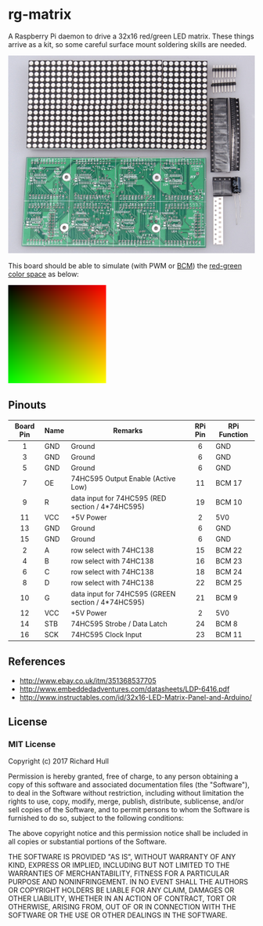 # rg-matrix
A Raspberry Pi daemon to drive a 32x16 red/green LED matrix. These things
arrive as a kit, so some careful surface mount soldering skills are needed.

![Image of LED Matrix](images/s-l1600.jpg)

This board should be able to simulate (with PWM or [BCM](http://www.batsocks.co.uk/readme/art_bcm_1.htm)) the
[red-green color space](https://en.wikipedia.org/wiki/RG_color_space) as below:

![Red-Green color space](images/200px-Redgreen.png)

## Pinouts

| Board Pin | Name | Remarks                                             | RPi Pin | RPi Function |
|:---------:|------|-----------------------------------------------------|:-------:|--------------|
| 1         | GND  | Ground                                              | 6       | GND          |
| 3         | GND  | Ground                                              | 6       | GND          |
| 5         | GND  | Ground                                              | 6       | GND          |
| 7         | OE   | 74HC595 Output Enable (Active Low)                  | 11      | BCM 17       |
| 9         | R    | data input for 74HC595 (RED section / 4\*74HC595)   | 19      | BCM 10       |
| 11        | VCC  | +5V Power                                           | 2       | 5V0          |
| 13        | GND  | Ground                                              | 6       | GND          |
| 15        | GND  | Ground                                              | 6       | GND          |
| 2         | A    | row select with 74HC138                             | 15      | BCM 22       |
| 4         | B    | row select with 74HC138                             | 16      | BCM 23       |
| 6         | C    | row select with 74HC138                             | 18      | BCM 24       |
| 8         | D    | row select with 74HC138                             | 22      | BCM 25       |
| 10        | G    | data input for 74HC595 (GREEN section / 4\*74HC595) | 21      | BCM 9        |
| 12        | VCC  | +5V Power                                           | 2       | 5V0          |
| 14        | STB  | 74HC595 Strobe / Data Latch                         | 24      | BCM 8        |
| 16        | SCK  | 74HC595 Clock Input                                 | 23      | BCM 11       |

## References

* http://www.ebay.co.uk/itm/351368537705
* http://www.embeddedadventures.com/datasheets/LDP-6416.pdf
* http://www.instructables.com/id/32x16-LED-Matrix-Panel-and-Arduino/

## License

### MIT License

Copyright (c) 2017 Richard Hull

Permission is hereby granted, free of charge, to any person obtaining a copy
of this software and associated documentation files (the "Software"), to deal
in the Software without restriction, including without limitation the rights
to use, copy, modify, merge, publish, distribute, sublicense, and/or sell
copies of the Software, and to permit persons to whom the Software is
furnished to do so, subject to the following conditions:

The above copyright notice and this permission notice shall be included in all
copies or substantial portions of the Software.

THE SOFTWARE IS PROVIDED "AS IS", WITHOUT WARRANTY OF ANY KIND, EXPRESS OR
IMPLIED, INCLUDING BUT NOT LIMITED TO THE WARRANTIES OF MERCHANTABILITY,
FITNESS FOR A PARTICULAR PURPOSE AND NONINFRINGEMENT. IN NO EVENT SHALL THE
AUTHORS OR COPYRIGHT HOLDERS BE LIABLE FOR ANY CLAIM, DAMAGES OR OTHER
LIABILITY, WHETHER IN AN ACTION OF CONTRACT, TORT OR OTHERWISE, ARISING FROM,
OUT OF OR IN CONNECTION WITH THE SOFTWARE OR THE USE OR OTHER DEALINGS IN THE
SOFTWARE.

